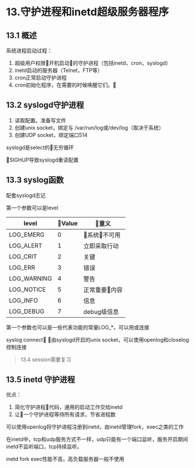 # 13.守护进程和inetd超级服务器程序

## 13.1 概述

系统进程启动过程：

1. 超级用户权限开机启动的守护进程（包括inetd，cron，syslogd）
2. inetd启动的服务器（Telnet，FTP等）
3. cron正常启动守护进程
4. cron初始化程序，在需要的时候唤醒它们。

## 13.2 syslogd守护进程

1. 读取配置。准备写文件
2. 创建unix socket，绑定与 /var/run/log或/dev/log（取决于系统）
3. 创建UDP socket，绑定端口514

syslogd是select的无穷循环

SIGHUP导致syslogd重读配置

## 13.3 syslog函数

配套syslogd志记

第一个参数可以是level

level | Value | 意义
-|-|-
LOG_EMERG | 0 | 系统不可用
LOG_ALERT| 1 | 立即采取行动
LOG_CRIT|2| 关键
LOG_ERR|3| 错误
LOG_WARNING|4| 警告
LOG_NOTICE|5|正常重要内容
LOG_INFO|6|信息
LOG_DEBUG|7|debug级信息

第一个参数也可以是一些代表功能的常量LOG_*。可以用或连接

syslog connect 由syslogd开启的unix socket，可以使用openlog和closelog控制连接


> 13.4 session需要复习

## 13.5 inetd 守护进程

优点：
1. 简化守护进程代码，通用的启动工作交给inetd
2. 让一个守护进程等待所有请求，节省进程数

可以使用openlog将守护进程注册到inetd，由inetd管理fork，exec之类的工作

在inetd中，tcp和udp服务方式不一样，udp只能有一个端口监听，服务开启期间inetd不监听端口，tcp持续监听。

inetd fork exec性能不高，高负载服务器一般不使用